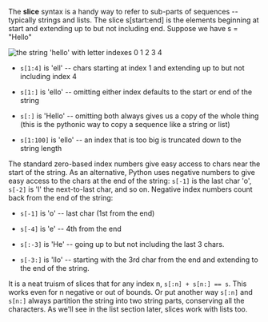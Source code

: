The **slice** syntax is a handy way to refer to sub-parts of sequences -- typically strings and lists. The slice s[start:end] is the elements beginning at start and extending up to but not including end. Suppose we have s = "Hello"

![the string 'hello' with letter indexes 0 1 2 3 4](https://developers.google.com/edu/python/images/hello.png)

* `s[1:4]` is 'ell' -- chars starting at index 1 and extending up to but not including index 4 

* `s[1:]` is 'ello' -- omitting either index defaults to the start or end of the string 

* `s[:]` is 'Hello' -- omitting both always gives us a copy of the whole thing (this is the pythonic way to copy a sequence like a string or list) 

* `s[1:100]` is 'ello' -- an index that is too big is truncated down to the string length 

The standard zero-based index numbers give easy access to chars near the start of the string. As an alternative, Python uses negative numbers to give easy access to the chars at the end of the string: `s[-1]` is the last char 'o', `s[-2]` is 'l' the next-to-last char, and so on. Negative index numbers count back from the end of the string:

* `s[-1]` is 'o' -- last char (1st from the end) 

* `s[-4]` is 'e' -- 4th from the end 

* `s[:-3]` is 'He' -- going up to but not including the last 3 chars. 

* `s[-3:]` is 'llo' -- starting with the 3rd char from the end and extending to the end of the string. 

It is a neat truism of slices that for any index n, `s[:n] + s[n:] == s`. This works even for n negative or out of bounds. Or put another way `s[:n]` and `s[n:]` always partition the string into two string parts, conserving all the characters. As we'll see in the list section later, slices work with lists too.
